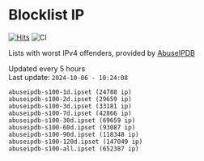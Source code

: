 # Blocklist IP

[![Hits](https://hits.seeyoufarm.com/api/count/incr/badge.svg?url=https%3A%2F%2Fgithub.com%2Fborestad%2Fblocklist-ip%2F&count_bg=%2379C83D&title_bg=%23555555&icon=&icon_color=%23E7E7E7&title=hits&edge_flat=false)](https://hits.seeyoufarm.com)  ![CI](https://img.shields.io/github/workflow/status/borestad/blocklist-ip/CI?style=flat-square)

Lists with worst IPv4 offenders, provided by [AbuseIPDB](https://www.abuseipdb.com/)

<!-- FOOTER-PLACEHOLDER -->
Updated every 5 hours<br>
Last update: `2024-10-06 - 10:24:08`
```
abuseipdb-s100-1d.ipset (24788 ip)
abuseipdb-s100-2d.ipset (29659 ip)
abuseipdb-s100-3d.ipset (33181 ip)
abuseipdb-s100-7d.ipset (42866 ip)
abuseipdb-s100-30d.ipset (69659 ip)
abuseipdb-s100-60d.ipset (93087 ip)
abuseipdb-s100-90d.ipset (118348 ip)
abuseipdb-s100-120d.ipset (147049 ip)
abuseipdb-s100-all.ipset (652387 ip)
```
